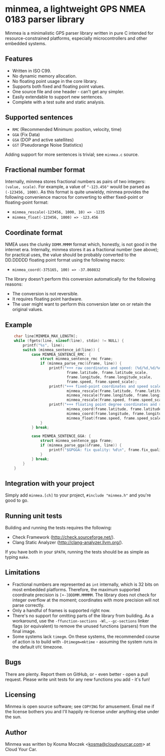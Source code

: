 # minmea, a lightweight GPS NMEA 0183 parser library

Minmea is a minimalistic GPS parser library written in pure C intended for
resource-constrained platforms, especially microcontrollers and other embedded
systems.

## Features

* Written in ISO C99.
* No dynamic memory allocation.
* No floating point usage in the core library.
* Supports both fixed and floating point values.
* One source file and one header - can't get any simpler.
* Easily extendable to support new sentences.
* Complete with a test suite and static analysis.

## Supported sentences

* ``RMC`` (Recommended Minimum: position, velocity, time)
* ``GGA`` (Fix Data)
* ``GSA`` (DOP and active satellites)
* ``GST`` (Pseudorange Noise Statistics)

Adding support for more sentences is trivial; see ``minmea.c`` source.

## Fractional number format

Internally, minmea stores fractional numbers as pairs of two integers: ``(value, scale)``.
For example, a value of ``"-123.456"`` would be parsed as ``(-123456, 1000)``. As this
format is quite unwieldy, minmea provides the following convenience macros for converting
to either fixed-point or floating-point format:

* ``minmea_rescale(-123456, 1000, 10) => -1235``
* ``minmea_float(-123456, 1000) => -123.456``

## Coordinate format

NMEA uses the clunky ``DDMM.MMMM`` format which, honestly, is not good in the internet era.
Internally, minmea stores it as a fractional number (see above); for practical uses,
the value should be probably converted to the DD.DDDDD floating point format using the
following macro:

* ``minmea_coord(-375165, 100) => -37.860832``

The library doesn't perform this conversion automatically for the following reasons:

* The conversion is not reversible.
* It requires floating point hardware.
* The user might want to perform this conversion later on or retain the original values.

## Example

```c
    char line[MINMEA_MAX_LENGTH];
    while (fgets(line, sizeof(line), stdin) != NULL) {
        printf("%s", line);
        switch (minmea_sentence_id(line)) {
            case MINMEA_SENTENCE_RMC: {
                struct minmea_sentence_rmc frame;
                if (minmea_parse_rmc(&frame, line)) {
                    printf("+++ raw coordinates and speed: (%d/%d,%d/%d) %d/%d\n",
                            frame.latitude, frame.latitude_scale,
                            frame.longitude, frame.longitude_scale,
                            frame.speed, frame.speed_scale);
                    printf("+++ fixed-point coordinates and speed scaled to three decimal places: (%d,%d) %d\n",
                            minmea_rescale(frame.latitude, frame.latitude_scale, 1000),
                            minmea_rescale(frame.longitude, frame.longitude_scale, 1000),
                            minmea_rescale(frame.speed, frame.speed_scale, 1000));
                    printf("+++ floating point degree coordinates and speed: (%f,%f) %f\n",
                            minmea_coord(frame.latitude, frame.latitude_scale),
                            minmea_coord(frame.longitude, frame.longitude_scale),
                            minmea_float(frame.speed, frame.speed_scale));
                }
            } break;

            case MINMEA_SENTENCE_GGA: {
                struct minmea_sentence_gga frame;
                if (minmea_parse_gga(&frame, line)) {
                    printf("$GPGGA: fix quality: %d\n", frame.fix_quality);
                }
            } break;
        }
    }
```

## Integration with your project

Simply add ``minmea.[ch]`` to your project, ``#include "minmea.h"`` and you're
good to go.

## Running unit tests

Building and running the tests requires the following:

* Check Framework (http://check.sourceforge.net/).
* Clang Static Analyzer (http://clang-analyzer.llvm.org/).

If you have both in your ``$PATH``, running the tests should be as simple as
typing ``make``.

## Limitations

* Fractional numbers are represented as ``int`` internally, which is 32 bits on
  most embedded platforms. Therefore, the maximum supported coordinate precision
  is ``[+-]DDDMM.MMMMM``. The library does not check for integer overflow at the
  moment; coordinates with more precision will not parse correctly.
* Only a handful of frames is supported right now.
* There's no support for omitting parts of the library from building. As
  a workaround, use the ``-ffunction-sections -Wl,--gc-sections`` linker flags
  (or equivalent) to remove the unused functions (parsers) from the final image.
* Some systems lack ``timegm``. On these systems, the recommended course of
  action is to build with ``-Dtimegm=mktime`` - assuming the system runs in the
  default ``UTC`` timezone.

## Bugs

There are plenty. Report them on GitHub, or - even better - open a pull request.
Please write unit tests for any new functions you add - it's fun!

## Licensing

Minmea is open source software; see ``COPYING`` for amusement. Email me if the
license bothers you and I'll happily re-license under anything else under the sun.

## Author

Minmea was written by Kosma Moczek &lt;kosma@cloudyourcar.com&gt; at Cloud Your Car.
